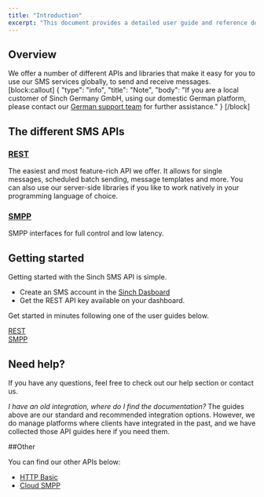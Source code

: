 ```yaml
---
title: "Introduction"
excerpt: "This document provides a detailed user guide and reference documentation on the Sinch SMS REST API. Find out more information about our SMS REST API now."
---
```

## Overview

We offer a number of different APIs and libraries that make it easy for you to use our SMS services globally, to send and receive messages.
[block:callout]
{
  "type": "info",
  "title": "Note",
  "body": "If you are a local customer of Sinch Germany GmbH, using our domestic German platform, please contact our [German support team](support-de@sinch.com) for further assistance."
}
[/block]
## The different SMS APIs

### [REST](doc:rest) 
The easiest and most feature-rich API we offer. It allows for single messages, scheduled batch sending, message templates and more. You can also use our server-side libraries if you like to work natively in your programming language of choice. 

### [SMPP](doc:smpp)
SMPP interfaces for full control and low latency. 

## Getting started
Getting started with the Sinch SMS API is simple.
- Create an SMS account in the [Sinch Dasboard](https://dashboard.sinch.com/#/signup "Sinch Dasboard")
- Get the REST API key available on your dashboard.

Get started in minutes following one of the user guides below.


<div class="magic-block-html">
    <div class="ug-links">
     <div class="row">
       <a href="./rest" class="col-md-6 ug-link">
         <div class="ug-title">
           <i class="fa fa-code"></i><span class="title">REST</span>
         </div>
       </a>
       <a href="./smpp" class="col-md-6 ug-link">
         <div class="ug-title">
           <i class="fa fa-mobile-phone"></i><span class="title">SMPP</span>
         </div>
       </a>
     </div>
   </div>
</div>


## Need help?
If you have any questions, feel free to check out our help section or contact us.

_I have an old integration, where do I find the documentation?_
The guides above are our standard and recommended integration options. However, we do manage platforms where clients have integrated in the past, and we have collected those API guides here if you need them.

##Other

You can find our other APIs below:

- [HTTP Basic](doc:http-basic) 
- [Cloud SMPP](doc:cloud-smpp)